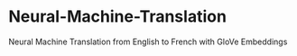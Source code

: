 # Neural-Machine-Translation
Neural Machine Translation from English to French with GloVe Embeddings
